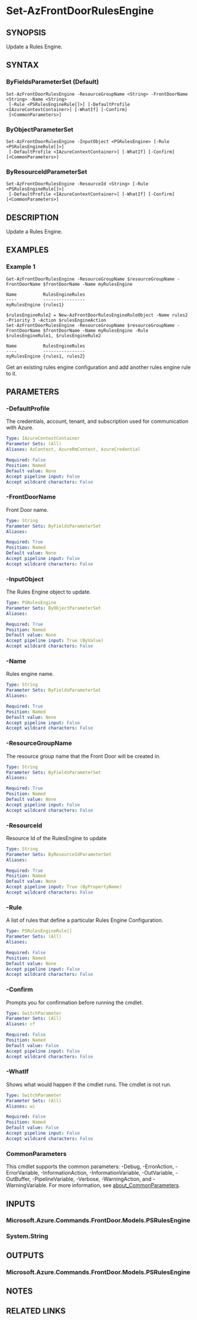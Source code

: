 ﻿---
external help file: Microsoft.Azure.PowerShell.Cmdlets.FrontDoor.dll-Help.xml
Module Name: Az.FrontDoor
online version: https://learn.microsoft.com/powershell/module/az.frontdoor/set-azfrontdoorrulesengine
schema: 2.0.0
---

# Set-AzFrontDoorRulesEngine

## SYNOPSIS
Update a Rules Engine.

## SYNTAX

### ByFieldsParameterSet (Default)
```
Set-AzFrontDoorRulesEngine -ResourceGroupName <String> -FrontDoorName <String> -Name <String>
 [-Rule <PSRulesEngineRule[]>] [-DefaultProfile <IAzureContextContainer>] [-WhatIf] [-Confirm]
 [<CommonParameters>]
```

### ByObjectParameterSet
```
Set-AzFrontDoorRulesEngine -InputObject <PSRulesEngine> [-Rule <PSRulesEngineRule[]>]
 [-DefaultProfile <IAzureContextContainer>] [-WhatIf] [-Confirm] [<CommonParameters>]
```

### ByResourceIdParameterSet
```
Set-AzFrontDoorRulesEngine -ResourceId <String> [-Rule <PSRulesEngineRule[]>]
 [-DefaultProfile <IAzureContextContainer>] [-WhatIf] [-Confirm] [<CommonParameters>]
```

## DESCRIPTION
Update a Rules Engine.

## EXAMPLES

### Example 1
```
Get-AzFrontDoorRulesEngine -ResourceGroupName $resourceGroupName -FrontDoorName $frontDoorName -Name myRulesEngine

Name          RulesEngineRules
----          ----------------
myRulesEngine {rules1}

$rulesEngineRule2 = New-AzFrontDoorRulesEngineRuleObject -Name rules2 -Priority 3 -Action $rulesEngineAction
Set-AzFrontDoorRulesEngine -ResourceGroupName $resourceGroupName -FrontDoorName $frontDoorName -Name myRulesEngine -Rule $rulesEngineRule1, $rulesEngineRule2

Name          RulesEngineRules
----          ----------------
myRulesEngine {rules1, rules2}
```

Get an existing rules engine configuration and add another rules engine rule to it.

## PARAMETERS

### -DefaultProfile
The credentials, account, tenant, and subscription used for communication with Azure.

```yaml
Type: IAzureContextContainer
Parameter Sets: (All)
Aliases: AzContext, AzureRmContext, AzureCredential

Required: False
Position: Named
Default value: None
Accept pipeline input: False
Accept wildcard characters: False
```

### -FrontDoorName
Front Door name.

```yaml
Type: String
Parameter Sets: ByFieldsParameterSet
Aliases:

Required: True
Position: Named
Default value: None
Accept pipeline input: False
Accept wildcard characters: False
```

### -InputObject
The Rules Engine object to update.

```yaml
Type: PSRulesEngine
Parameter Sets: ByObjectParameterSet
Aliases:

Required: True
Position: Named
Default value: None
Accept pipeline input: True (ByValue)
Accept wildcard characters: False
```

### -Name
Rules engine name.

```yaml
Type: String
Parameter Sets: ByFieldsParameterSet
Aliases:

Required: True
Position: Named
Default value: None
Accept pipeline input: False
Accept wildcard characters: False
```

### -ResourceGroupName
The resource group name that the Front Door will be created in.

```yaml
Type: String
Parameter Sets: ByFieldsParameterSet
Aliases:

Required: True
Position: Named
Default value: None
Accept pipeline input: False
Accept wildcard characters: False
```

### -ResourceId
Resource Id of the RulesEngine to update

```yaml
Type: String
Parameter Sets: ByResourceIdParameterSet
Aliases:

Required: True
Position: Named
Default value: None
Accept pipeline input: True (ByPropertyName)
Accept wildcard characters: False
```

### -Rule
A list of rules that define a particular Rules Engine Configuration.

```yaml
Type: PSRulesEngineRule[]
Parameter Sets: (All)
Aliases:

Required: False
Position: Named
Default value: None
Accept pipeline input: False
Accept wildcard characters: False
```

### -Confirm
Prompts you for confirmation before running the cmdlet.

```yaml
Type: SwitchParameter
Parameter Sets: (All)
Aliases: cf

Required: False
Position: Named
Default value: False
Accept pipeline input: False
Accept wildcard characters: False
```

### -WhatIf
Shows what would happen if the cmdlet runs.
The cmdlet is not run.

```yaml
Type: SwitchParameter
Parameter Sets: (All)
Aliases: wi

Required: False
Position: Named
Default value: False
Accept pipeline input: False
Accept wildcard characters: False
```

### CommonParameters
This cmdlet supports the common parameters: -Debug, -ErrorAction, -ErrorVariable, -InformationAction, -InformationVariable, -OutVariable, -OutBuffer, -PipelineVariable, -Verbose, -WarningAction, and -WarningVariable. For more information, see [about_CommonParameters](http://go.microsoft.com/fwlink/?LinkID=113216).

## INPUTS

### Microsoft.Azure.Commands.FrontDoor.Models.PSRulesEngine
### System.String
## OUTPUTS

### Microsoft.Azure.Commands.FrontDoor.Models.PSRulesEngine
## NOTES

## RELATED LINKS
